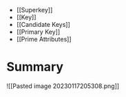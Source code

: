 
- [[Superkey]]
- [[Key]]
- [[Candidate Keys]]
- [[Primary Key]]
- [[Prime Attributes]]

# Summary

![[Pasted image 20230117205308.png]]
